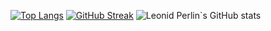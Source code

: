 [![Top Langs](https://github-readme-stats.vercel.app/api/top-langs/?username=perlinleo&exclude_repo=ml_bmstu&layout=compact&langs_count=9&hide=html&bg_color=30,e96443,904e95&title_color=fff&text_color=fff)]()
[![GitHub Streak](https://github-readme-streak-stats.herokuapp.com/?user=perlinleo)](https://git.io/streak-stats)
![Leonid Perlin`s GitHub stats](https://github-readme-stats.vercel.app/api?username=perlinleo&show_icons=true&bg_color=30,e96443,904e95&title_color=fff&text_color=fff)
